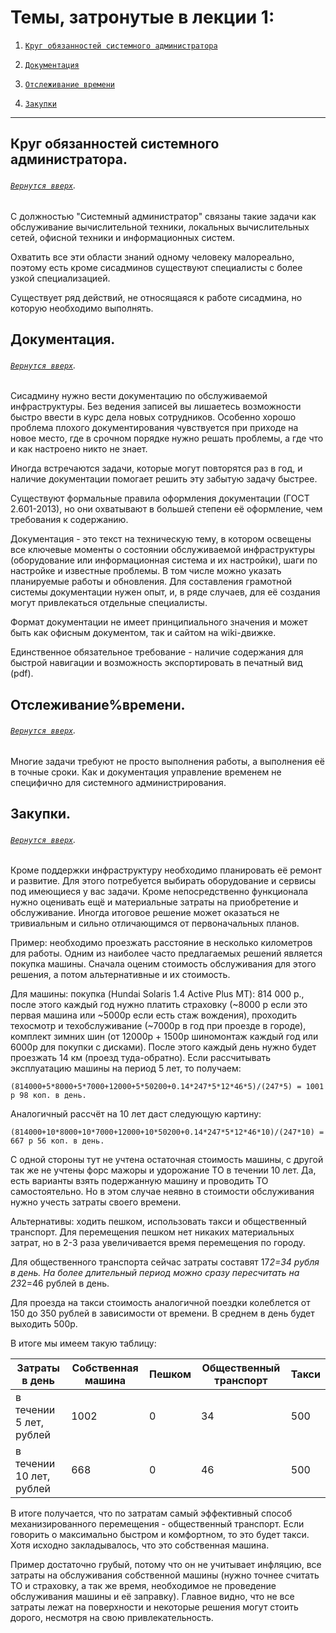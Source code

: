 # Темы, затронутые в лекции 1: 

1. [`Круг обязанностей системного администратора`](https://github.com/Shin0kari/System-administration/new/main#%D0%BA%D1%80%D1%83%D0%B3-%D0%BE%D0%B1%D1%8F%D0%B7%D0%B0%D0%BD%D0%BD%D0%BE%D1%81%D1%82%D0%B5%D0%B9-%D1%81%D0%B8%D1%81%D1%82%D0%B5%D0%BC%D0%BD%D0%BE%D0%B3%D0%BE-%D0%B0%D0%B4%D0%BC%D0%B8%D0%BD%D0%B8%D1%81%D1%82%D1%80%D0%B0%D1%82%D0%BE%D1%80%D0%B0)

2. [`Документация`](https://github.com/Shin0kari/System-administration/new/main#%D0%B4%D0%BE%D0%BA%D1%83%D0%BC%D0%B5%D0%BD%D1%82%D0%B0%D1%86%D0%B8%D1%8F)

3. [`Отслеживание времени`](https://github.com/Shin0kari/System-administration/new/main#%D0%BE%D1%82%D1%81%D0%BB%D0%B5%D0%B6%D0%B8%D0%B2%D0%B0%D0%BD%D0%B8%D0%B5%D0%B2%D1%80%D0%B5%D0%BC%D0%B5%D0%BD%D0%B8)

4. [`Закупки`](#Закупки)

***

## Круг обязанностей системного администратора.
###### [`Вернутся вверх`](https://github.com/Shin0kari/System-administration/new/main#%D1%82%D0%B5%D0%BC%D1%8B-%D0%B7%D0%B0%D1%82%D1%80%D0%BE%D0%BD%D1%83%D1%82%D1%8B%D0%B5-%D0%B2-%D0%BB%D0%B5%D0%BA%D1%86%D0%B8%D0%B8-1).

С должностью "Системный администратор" связаны такие задачи как обслуживание вычислительной техники, локальных вычислительных сетей, офисной техники и информационных систем.  

Охватить все эти области знаний одному человеку малореально, поэтому есть кроме сисадминов существуют специалисты с более узкой специализацией.  

Существует ряд действий, не относящаяся к работе сисадмина, но которую необходимо выполнять.

## Документация.
###### [`Вернутся вверх`](https://github.com/Shin0kari/System-administration/new/main#%D1%82%D0%B5%D0%BC%D1%8B-%D0%B7%D0%B0%D1%82%D1%80%D0%BE%D0%BD%D1%83%D1%82%D1%8B%D0%B5-%D0%B2-%D0%BB%D0%B5%D0%BA%D1%86%D0%B8%D0%B8-1).


Сисадмину нужно вести документацию по обслуживаемой инфраструктуры. 
Без ведения записей вы лишаетесь возможности быстро ввести в курс дела новых сотрудников. 
Особенно хорошо проблема плохого документирования чувствуется при приходе на новое место, где в срочном порядке нужно решать проблемы, а где что и как настроено никто не знает. 

Иногда встречаются задачи, которые могут повторятся раз в год, и наличие документации помогает решить эту забытую задачу быстрее.

Существуют формальные правила оформления документации (ГОСТ 2.601-2013), но они охватывают в большей степени её оформление, чем требования к содержанию.

Документация - это текст на техническую тему, в котором освещены все ключевые моменты о состоянии обслуживаемой инфраструктуры (оборудование или информационная система и их настройки), шаги по настройке и известные проблемы.
В том числе можно указать планируемые работы и обновления. Для составления грамотной системы документации нужен опыт, и, в ряде случаев, для её создания могут привлекаться отдельные специалисты.

Формат документации не имеет принципиального значения и может быть как офисным документом, так и сайтом на wiki-движке.

Единственное обязательное требование - наличие содержания для быстрой навигации и возможность экспортировать в печатный вид (pdf).

## Отслеживание%времени.
###### [`Вернутся вверх`](https://github.com/Shin0kari/System-administration/new/main#%D1%82%D0%B5%D0%BC%D1%8B-%D0%B7%D0%B0%D1%82%D1%80%D0%BE%D0%BD%D1%83%D1%82%D1%8B%D0%B5-%D0%B2-%D0%BB%D0%B5%D0%BA%D1%86%D0%B8%D0%B8-1).

Многие задачи требуют не просто выполнения работы, а выполнения её в точные сроки. Как и документация управление временем не специфично для системного администрирования.

## Закупки.
###### [`Вернутся вверх`](https://github.com/Shin0kari/System-administration/new/main#%D1%82%D0%B5%D0%BC%D1%8B-%D0%B7%D0%B0%D1%82%D1%80%D0%BE%D0%BD%D1%83%D1%82%D1%8B%D0%B5-%D0%B2-%D0%BB%D0%B5%D0%BA%D1%86%D0%B8%D0%B8-1).

Кроме поддержки инфраструктуру необходимо планировать её ремонт и развитие. 
Для этого потребуется выбирать оборудование и сервисы под имеющиеся у вас задачи. 
Кроме непосредственно функционала нужно оценивать ещё и материальные затраты на приобретение и обслуживание. 
Иногда итоговое решение может оказаться не тривиальным и сильно отличающимся от первоначальных планов.

Пример: необходимо проезжать расстояние в несколько километров для работы. 
Одним из наиболее часто предлагаемых решений является покупка машины. Сначала оценим стоимость обслуживания для этого решения, а потом альтернативные и их стоимость.

Для машины: покупка (Hundai Solaris 1.4 Active Plus MT): 814 000 р.,
после этого каждый год нужно платить страховку (~8000 р если это первая машина или ~5000р если есть стаж вождения), 
проходить техосмотр и техобслуживание (~7000р в год при проезде в городе), 
комплект зимних шин (от 12000р + 1500р шиномонтаж каждый год или 6000р для покупки с дисками). 
После этого каждый день нужно будет проезжать 14 км (проезд туда-обратно).
Если рассчитывать эксплуатацию машины на период 5 лет, то получаем:

`(814000+5*8000+5*7000+12000+5*50200+0.14*247*5*12*46*5)/(247*5) = 1001 р 98 коп. в день.`

Аналогичный рассчёт на 10 лет даст следующую картину:

`(814000+10*8000+10*7000+12000+10*50200+0.14*247*5*12*46*10)/(247*10) = 667 р 56 коп. в день.`

С одной стороны тут не учтена остаточная стоимость машины, 
с другой так же не учтены форс мажоры и удорожание ТО в течении 10 лет. 
Да, есть варианты взять подержанную машину и проводить ТО самостоятельно. 
Но в этом случае неявно в стоимости обслуживания нужно учесть затраты своего времени.

Альтернативы: ходить пешком, использовать такси и общественный транспорт.
Для перемещения пешком нет никаких материальных затрат, но в 2-3 раза увеличивается время перемещения по городу.

Для общественного транспорта сейчас затраты составят 17*2=34 рубля в день. На более длительный период можно сразу пересчитать на 23*2=46 рублей в день.

Для проезда на такси стоимость аналогичной поездки колеблется от 150 до 350 рублей в зависимости от времени. В среднем в день будет выходить 500р.

В итоге мы имеем такую таблицу:

| Затраты в день | Собственная машина  | Пешком | Общественный транспорт | Такси |
| --- | --- | --- | --- | --- |
| в течении 5 лет, рублей | 1002 | 0 | 34 | 500 |
| в течении 10 лет, рублей | 668 | 0 | 46 | 500 |

В итоге получается, что по затратам самый эффективный способ механизированного перемещения - общественный транспорт. 
Если говорить о максимально быстром и комфортном, то это будет такси. 
Хотя исходно закладывалось, что это собственная машина.

Пример достаточно грубый, потому что он не учитывает инфляцию, все затраты на обслуживания собственной машины 
(нужно точнее считать ТО и страховку, а так же время, необходимое не проведение обслуживания машины и её заправку). 
Главное видно, что не все затраты лежат на поверхности и некоторые решения могут стоить дорого, 
несмотря на свою привлекательность.

